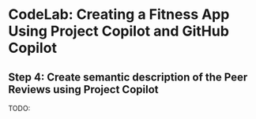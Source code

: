# CodeLab: Creating a Fitness App Using Project Copilot and GitHub Copilot
## Step 4: Create semantic description of the Peer Reviews using Project Copilot
TODO: